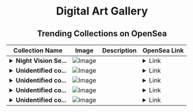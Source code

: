 <div align="center">

# Digital Art Gallery

## Trending Collections on OpenSea

| Collection Name                       | Image                                                                                     | Description                       | OpenSea Link                                                                                          |
|---------------------------------------|-------------------------------------------------------------------------------------------|-----------------------------------|--------------------------------------------------------------------------------------------------------|
| **<details><summary>Night Vision Se...</summary>Night Vision Series by JakeFried</details>** | ![Image](https://i.seadn.io/s/raw/files/96cb30c6a93099b686e2028f9eefd167.png?w=500&auto=format?w=200&auto=format) |  | <details><summary>Link</summary>[Night Vision Series by JakeFried](https://opensea.io/collection/night-vision-series-by-jakefried)</details> |
| **<details><summary>Unidentified co...</summary>Unidentified contract 8b6b871d-b1fc-484b-a382-52d2315ab1f6</details>** | ![Image](https://i.seadn.io/s/raw/files/37df2cc17567b57cc16920caa4dcdc71.gif?w=500&auto=format?w=200&auto=format) |  | <details><summary>Link</summary>[Unidentified contract 8b6b871d-b1fc-484b-a382-52d2315ab1f6](https://opensea.io/collection/unidentified-contract-8b6b871d-b1fc-484b-a382-52d2)</details> |
| **<details><summary>Unidentified co...</summary>Unidentified contract 325bb2d7-178a-486d-abac-d1dd5345f5b8</details>** | ![Image](https://i.seadn.io/s/raw/files/37df2cc17567b57cc16920caa4dcdc71.gif?w=500&auto=format?w=200&auto=format) |  | <details><summary>Link</summary>[Unidentified contract 325bb2d7-178a-486d-abac-d1dd5345f5b8](https://opensea.io/collection/unidentified-contract-325bb2d7-178a-486d-abac-d1dd)</details> |
| **<details><summary>Unidentified co...</summary>Unidentified contract db01d028-bea7-45f4-ac45-5ad551369d01</details>** | ![Image](https://i.seadn.io/s/raw/files/37df2cc17567b57cc16920caa4dcdc71.gif?w=500&auto=format?w=200&auto=format) |  | <details><summary>Link</summary>[Unidentified contract db01d028-bea7-45f4-ac45-5ad551369d01](https://opensea.io/collection/unidentified-contract-db01d028-bea7-45f4-ac45-5ad5)</details> |
| **<details><summary>Unidentified co...</summary>Unidentified contract 0ef15299-6fab-4ef7-a5f6-b096a191e012</details>** | ![Image](https://i.seadn.io/s/raw/files/37df2cc17567b57cc16920caa4dcdc71.gif?w=500&auto=format?w=200&auto=format) |  | <details><summary>Link</summary>[Unidentified contract 0ef15299-6fab-4ef7-a5f6-b096a191e012](https://opensea.io/collection/unidentified-contract-0ef15299-6fab-4ef7-a5f6-b096)</details> |

</div>